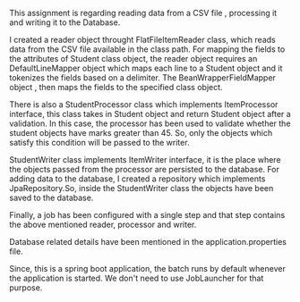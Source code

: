 This assignment is regarding reading data from a CSV file , processing it and writing it to the Database.

I created a reader object throught FlatFileItemReader class, which reads data from the CSV file available in the class path.
For mapping the fields to the attributes of Student class object, the reader object requires an DefaultLineMapper object which maps each line to a Student object and it 
tokenizes the fields based on a delimiter. The BeanWrapperFieldMapper object , then maps the fields to the specified class object.

There is also a StudentProcessor class which implements ItemProcessor interface, this class takes in Student object and return Student object after a validation. In 
this case, the processor has been used to validate whether the student objects have marks greater than 45. So, only the objects which satisfy this condition will be passed 
to the writer.

StudentWriter class implements ItemWriter interface, it is the place where the objects passed from the processor are persisted to the database.
For adding data to the database, I created a repository which implements JpaRepository.So, inside the StudentWriter class the objects have been saved to the database.

Finally, a job  has been configured with a single step and that step contains the above mentioned reader, processor and writer.

Database related details have been mentioned in the application.properties file.

Since, this is a spring boot application, the batch runs by default whenever the application is started. We don't need to use JobLauncher for that purpose.

